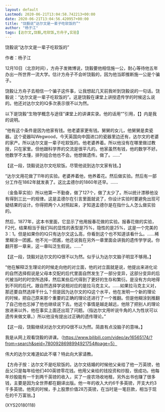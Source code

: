 ```yaml
---
layout: default
Lastmod: 2020-06-21T13:04:58.742213+00:00
date: 2020-06-21T13:04:56.420957+00:00
title: "饶毅说“达尔文是一辈子吃软饭的”"
author: "杨子江"
tags: [达尔文,饶毅,吃软饭,方舟子,实验]
---
```


饶毅说“达尔文是一辈子吃软饭的”

作者：杨子江

12月10日（北京时间），方舟子发微博说，饶毅要他相信施一公，耐心等待他五年办出一所世界一流大学。估计方舟子不会听饶毅的，因为他当即推断施一公是个骗子。

饶毅让方舟子去相信一个骗子这件事，让我想起几天前我听到饶毅说的一句话。饶毅说：“达尔文是一辈子吃软饭的”。这是饶毅在课堂上讲授遗传学的时候这么说的。他还对达尔文的IQ多次表示很不以为然。

以下是饶毅“生物学概念与途径”课堂上的讲课实录。他的话用“”引用，【】内是我的说明。

“他有这个条件是因为他家有钱。他老婆家更有钱。舅舅的女儿，他舅舅是卖瓷器。这个瓷器叫Wegwood，今天英国向中国进口的瓷器里边还有，达尔文的老婆的家产。所以达尔文是一辈子吃软饭的。他老婆养着。所以他没有在哪里做过教授，只在家里。但他跟科学界的交流是很平凡的。他家虽然有钱，他的数学不好。他数学不太懂，排列组合他也不会。他想做遗传。做了。……”

【这一段，饶毅说达尔文吃软饭。尽管他说到达尔文家有钱。】

“达尔文用花做了11年的实验。老婆养着他，他养着花。然后做实验。然后有一部分工作在1862年就发表了。这比孟德尔的1860年还早。……

（金鱼草实验）所以他第一不勤奋，做了127个，做了太少了。所以统计漂移他没有得到三比一的规律。这是孟德尔在引言里面就说了，你设计实验时要避免出现可疑结果的设计。你得把两个人对照起来，才知道孟德尔是在指什么人怎么做实验的。

然后，1877年，这本书里面，它显示了他用报春花做的实验。报春花做的实验，F2代，结果相当于我们叫的显性的表型是75%，隐性的是25%，这是一个完美的3：1。但是如果你的IQ只有达尔文这么高，你看到这个也不知道该看什么。……稀里糊涂一团酱。他不光一团酱，他还说我在另外一章里面会讲我的遗传学学说。你翻开那一章来，这一章叫泛生假说。……”

【这一段，饶毅对达尔文的IQ很不以为然。似乎认为达尔文脑子明显不够用。】

“他在解释泛生理论的时候走向他的对立面，他的对立面就是说，他提出来进化论的自然选择假说是父母本交配的后代里面自然发生了一部分变异，这部分变异的后代被当时的时空所选择，然后某些后代得到了更好的生存和繁衍。是没有方向地得到不同的后代。跟自然选择学说相对应的是拉马克主义。……如果拉马克主义对，那还要自然选择干什么？但是因为达尔文的IQ这个水平，他在发明一个新的理论的时候，把自己原来那个重要的正确的理论还进行了一个推翻。但是他糊涂到推翻了自己他也忘掉了他也继续说下去。他这个事情是越走越远，他除了把别人的理论放进来以外，他在事实上面还出现了问题。（指达尔文用听说牛角的人为性状可以遗传来做文章。）所以他没有提出过正确的遗传理论。”

【这一段，饶毅继续对达尔文的IQ很不以为然。简直有点没脑子的意味。】

我是从网上观看饶毅的讲课。（https://www.bilibili.com/video/av16565174/?from=search&seid=7800928698994921754#page=5）

伟大的达尔文难道如此不堪？特此向大家请教。

【方舟子按：达尔文不是吃软饭的。达尔文结婚的时候他父亲给了他一万英镑，他岳父只是每年给他们400英镑零花钱。他用父亲给的钱投资和炒股，很成功。他每年炒股能有一千到两千英镑的收入，买了一座农场收地租，另外出书也赚了很多钱，主要是因为全世界都在翻译出版。他一年的收入大约6千多英镑，开支大约3千多英镑。他死的时候，手上股票价值28万英镑，在当时是一笔巨款，相当于现在的千万富翁。】

(XYS20180118)

